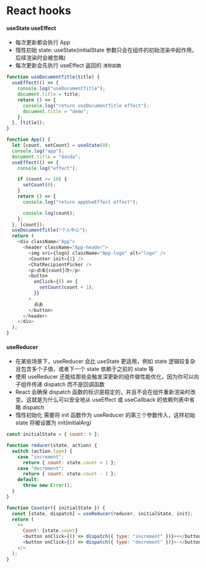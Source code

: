 # React hooks

#### useState useEffect

- 每次更新都会执行 App
- 惰性初始 state: useState(initialState 参数只会在组件的初始渲染中起作用，后续渲染时会被忽略)
- 每次更新会先执行 useEffect 返回的 `清除函数`

```javascript
function useDocumentTitle(title) {
  useEffect(() => {
    console.log("useDocumentTitle");
    document.title = title;
    return () => {
      console.log("return useDocumentTitle effect");
      document.title = "demo";
    };
  }, [title]);
}

function App() {
  let [count, setCount] = useState(0);
  console.log("app");
  document.title = "dasda";
  useEffect(() => {
    console.log("effect");

    if (count >= 10) {
      setCount(0);
    }
    return () => {
      console.log("return appUseEffect effect");

      console.log(count);
    };
  }, [count]);
  useDocumentTitle("个人中心");
  return (
    <div className="App">
      <header className="App-header">
        <img src={logo} className="App-logo" alt="logo" />
        <Counter init={2} />
        <ChatRecipientPicker />
        <p>点击{count}次</p>
        <button
          onClick={() => {
            setCount(count + 1);
          }}
        >
          点击
        </button>
      </header>
    </div>
  );
}
```

#### useReducer

- 在某些场景下，useReducer 会比 useState 更适用，例如 state 逻辑较复杂且包含多个子值，或者下一个 state 依赖于之前的 state 等
- 使用 useReducer 还能给那些会触发深更新的组件做性能优化，因为你可以向子组件传递 dispatch 而不是回调函数
- React 会确保 dispatch 函数的标识是稳定的，并且不会在组件重新渲染时改变。这就是为什么可以安全地从 useEffect 或 useCallback 的依赖列表中省略 dispatch
- 惰性初始化 需要将 init 函数作为 useReducer 的第三个参数传入，这样初始 state 将被设置为 init(initialArg)

```javascript
const initialState = { count: 0 };

function reducer(state, action) {
  switch (action.type) {
    case "increment":
      return { count: state.count + 1 };
    case "decrement":
      return { count: state.count - 1 };
    default:
      throw new Error();
  }
}

function Counter({ initialState }) {
  const [state, dispatch] = useReducer(reducer, initialState, init);
  return (
    <>
      Count: {state.count}
      <button onClick={() => dispatch({ type: "increment" })}>+</button>
      <button onClick={() => dispatch({ type: "decrement" })}>-</button>
    </>
  );
}
```
